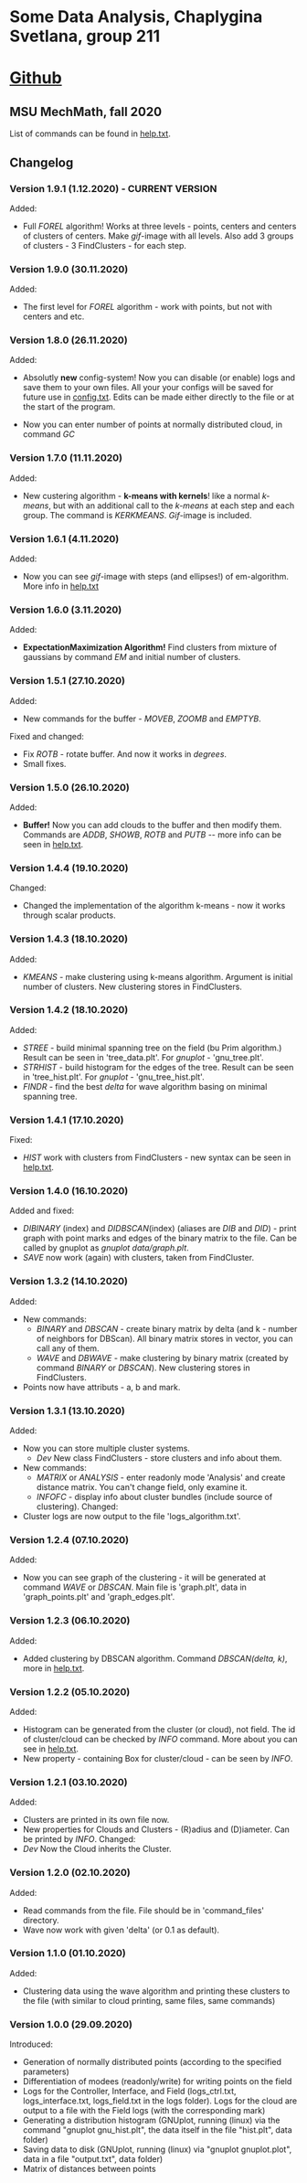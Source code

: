 <!-- markdownlint-disable-file MD001 -->
# Some Data Analysis, Chaplygina Svetlana, group 211

# [Github](https://github.com/Rinroli/something_inspiring)

## MSU MechMath, fall 2020

List of commands can be found in [help.txt](../help.txt).

## Changelog

### **Version 1.9.1 (1.12.2020)** - CURRENT VERSION

Added:

* Full *FOREL* algorithm! Works at three levels - points, centers and centers of clusters of centers.
  Make *gif*-image with all levels. Also add 3 groups of clusters - 3 FindClusters - for each step.

### **Version 1.9.0 (30.11.2020)**

Added:

* The first level for *FOREL* algorithm - work with points, but not with centers and etc.

### **Version 1.8.0 (26.11.2020)**

Added:

* Absolutly **new** config-system! Now you can disable (or enable) logs and save them to your own files. All your your configs will be saved for future use in [config.txt](../config.txt). Edits can be made either directly to the file or at the start of the program.

* Now you can enter number of points at normally distributed cloud, in command *GC*

### **Version 1.7.0 (11.11.2020)**

Added:

* New custering algorithm - **k-means with kernels**! like a normal *k-means*, but with an additional call to the *k-means* at each step and each group. The command is *KERKMEANS*. *Gif*-image is included.

### **Version 1.6.1 (4.11.2020)**

Added:

* Now you can see *gif*-image with steps (and ellipses!) of em-algorithm.
    More info in [help.txt](../help.txt)

### **Version 1.6.0 (3.11.2020)**

Added:

* **ExpectationMaximization Algorithm!** Find clusters from mixture of gaussians by command *EM* and initial number of clusters.

### **Version 1.5.1 (27.10.2020)**

Added:

* New commands for the buffer - *MOVEB*, *ZOOMB* and *EMPTYB*.

Fixed and changed:

* Fix *ROTB* - rotate buffer. And now it works in *degrees*.
* Small fixes.

### **Version 1.5.0 (26.10.2020)**

Added:

* **Buffer!** Now you can add clouds to the buffer and then modify them. Commands are *ADDB*, *SHOWB*, *ROTB* and *PUTB* -- more info can be seen in [help.txt](../help.txt).

### **Version 1.4.4 (19.10.2020)**

Changed:

* Сhanged the implementation of the algorithm k-means - now it works through scalar products.

### **Version 1.4.3 (18.10.2020)**

Added:

* *KMEANS* - make clustering using k-means algorithm. Argument is initial number of clusters. New clustering stores in FindClusters.

### **Version 1.4.2 (18.10.2020)**

Added:

* *STREE* - build minimal spanning tree on the field (bu Prim algorithm.)
  Result can be seen in 'tree_data.plt'. For *gnuplot* - 'gnu_tree.plt'.
* *STRHIST* - build histogram for the edges of the tree.
  Result can be seen in 'tree_hist.plt'. For *gnuplot* - 'gnu_tree_hist.plt'.
* *FINDR* - find the best *delta* for wave algorithm basing on minimal spanning tree.

### **Version 1.4.1 (17.10.2020)**

Fixed:

* *HIST* work with clusters from FindClusters - new syntax can be seen in [help.txt](../help.txt).

### **Version 1.4.0 (16.10.2020)**

Added and fixed:

* *DIBINARY* (index) and *DIDBSCAN*(index) (aliases are *DIB* and *DID*) - print graph with point marks and edges of the binary matrix to the file. Can be called by gnuplot as *gnuplot data/graph.plt*.
* *SAVE* now work (again) with clusters, taken from FindCluster.

### **Version 1.3.2 (14.10.2020)**

Added:

* New commands:
  + *BINARY* and *DBSCAN* - create binary matrix by delta (and k - number of neighbors for DBScan). All binary matrix stores in vector, you can call any of them.
  + *WAVE* and *DBWAVE* - make clustering by binary matrix (created by command *BINARY* or *DBSCAN*). New clustering stores in FindClusters.
* Points now have attributs - a, b and mark.

### **Version 1.3.1 (13.10.2020)**

Added:

- Now you can store multiple cluster systems.
  + *Dev* New class FindClusters - store clusters and info about them.
- New commands:
  + *MATRIX* or *ANALYSIS* - enter readonly mode 'Analysis' and create distance matrix. You can't change field, only examine it.
  + *INFOFC* - display info about cluster bundles (include source of clustering).
Changed:
- Сluster logs are now output to the file 'logs_algorithm.txt'.

### **Version 1.2.4 (07.10.2020)**

Added:

- Now you can see graph of the clustering - it will be generated at command *WAVE* or *DBSCAN*. Main file is 'graph.plt', data in 'graph_points.plt' and 'graph_edges.plt'.

### **Version 1.2.3 (06.10.2020)**

Added:

- Added clustering by DBSCAN algorithm. Command *DBSCAN(delta, k)*, more in [help.txt](../help.txt).

### **Version 1.2.2 (05.10.2020)**

Added:

- Histogram can be generated from the cluster (or cloud), not field.
      The id of cluster/cloud can be checked by *INFO* command. More about you can see in [help.txt](../help.txt).
- New property - containing Box for cluster/cloud - can be seen by *INFO*.

### **Version 1.2.1 (03.10.2020)**

Added:

- Clusters are printed in its own file now.
- New properties for Clouds and Clusters - (R)adius and (D)iameter. Can be printed by *INFO*.
Changed:
- *Dev* Now the Сloud inherits the Сluster.

### **Version 1.2.0 (02.10.2020)**

Added:

- Read commands from the file. File should be in 'command_files' directory.
- Wave now work with given 'delta' (or 0.1 as default).

### **Version 1.1.0 (01.10.2020)**

Added:

- Clustering data using the wave algorithm and printing these clusters to the file (with similar to cloud printing, same files, same commands)

### **Version 1.0.0 (29.09.2020)**

Introduced:

- Generation of normally distributed points (according to the specified parameters)
- Differentiation of modees (readonly/write) for writing points on the field
- Logs for the Controller, Interface, and Field (logs_ctrl.txt, logs_interface.txt, logs_field.txt in the logs folder). Logs for the cloud are output to a file with the Field logs (with the corresponding mark)
- Generating a distribution histogram (GNUplot, running (linux) via the command "gnuplot gnu_hist.plt", the data itself in the file "hist.plt", data folder)
- Saving data to disk (GNUplot, running (linux) via "gnuplot gnuplot.plot", data in a file "output.txt", data folder)
- Matrix of distances between points
